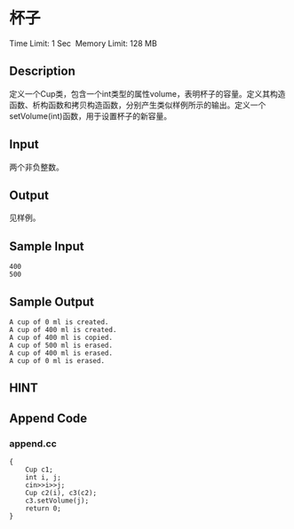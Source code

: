 # 杯子
Time Limit: 1 Sec  Memory Limit: 128 MB


## Description
定义一个Cup类，包含一个int类型的属性volume，表明杯子的容量。定义其构造函数、析构函数和拷贝构造函数，分别产生类似样例所示的输出。定义一个setVolume(int)函数，用于设置杯子的新容量。

## Input
两个非负整数。

## Output
见样例。

## Sample Input
```
400
500
```
## Sample Output
```
A cup of 0 ml is created.
A cup of 400 ml is created.
A cup of 400 ml is copied.
A cup of 500 ml is erased.
A cup of 400 ml is erased.
A cup of 0 ml is erased.
```

## HINT


## Append Code
### append.cc
```cppint main()
{
    Cup c1;
    int i, j;
    cin>>i>>j;
    Cup c2(i), c3(c2);
    c3.setVolume(j);
    return 0;
}
```
